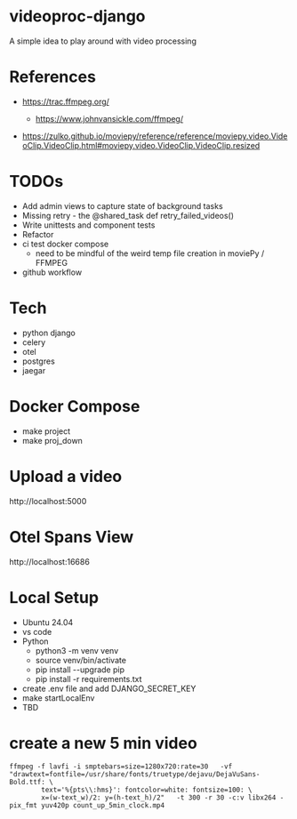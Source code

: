 # videoproc-django

A simple idea to play around with video processing

# References
* https://trac.ffmpeg.org/  
    * https://www.johnvansickle.com/ffmpeg/

* https://zulko.github.io/moviepy/reference/reference/moviepy.video.VideoClip.VideoClip.html#moviepy.video.VideoClip.VideoClip.resized

# TODOs
* Add admin views to capture state of background tasks
* Missing retry - the @shared_task def retry_failed_videos()
* Write unittests and component tests
* Refactor
* ci test docker compose
    * need to be mindful of the weird temp file creation in moviePy / FFMPEG
* github workflow

# Tech
* python django
* celery
* otel
* postgres
* jaegar

# Docker Compose 
* make project
* make proj_down

# Upload a video
http://localhost:5000

# Otel Spans View
http://localhost:16686

# Local Setup

* Ubuntu 24.04
* vs code
* Python
    * python3 -m venv venv
    * source venv/bin/activate
    * pip install --upgrade pip
    * pip install -r requirements.txt
* create .env file and add DJANGO_SECRET_KEY
* make startLocalEnv
* TBD

# create a new 5  min video
```
ffmpeg -f lavfi -i smptebars=size=1280x720:rate=30   -vf "drawtext=fontfile=/usr/share/fonts/truetype/dejavu/DejaVuSans-Bold.ttf: \
        text='%{pts\\:hms}': fontcolor=white: fontsize=100: \
        x=(w-text_w)/2: y=(h-text_h)/2"   -t 300 -r 30 -c:v libx264 -pix_fmt yuv420p count_up_5min_clock.mp4
```


